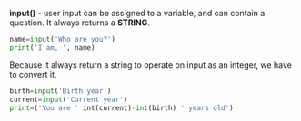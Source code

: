 


  
**input()** - user input can be assigned to a variable, and can contain a question. It always returns a **STRING**.  
  

```python
name=input('Who are you?')  
print('I am, ', name)
```
  
  
Because it always return a string to operate on input as an integer, we have to convert it.  
  

```python
birth=input('Birth year')  
current=input('Current year')  
print=('You are ' int(current)-int(birth) ' years old')
```
  
  
  
  

